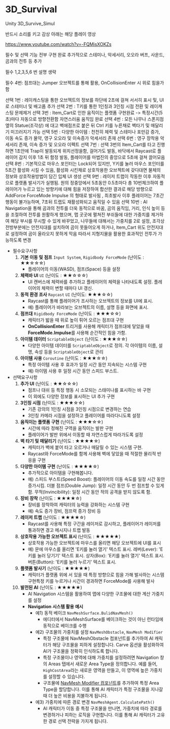 # 3D_Survival
Unity 3D_Survive_Simul

반드시 소리를 키고 감상
아래는 해당 플레이 영상


https://www.youtube.com/watch?v=-FQMisXOKZs

필수 및 선택 기능 전부 구현 완료
추가적으로 스테미나, 악세서리, 오오라 버프, 사운드, 곰과의 전투 등 추가

필수 1,2,3,5,6 번 설명 생략

필수 4번: 점프대는 Jumper 오브젝트를 통해 활용, OnCollisionEnter 시 위로 힘을가함

선택 1번 : 레이캐스팅을 통한 오브젝트의 정보를 하단에 2초에 걸쳐 서서히 표시 및, UI로 스테미너 및 배고픔 추가
선택 2번 : T키를 통한 1인칭과 3인칭 시점 전환 및 레이캐스팅 문제제거
선택 3번 : Item_Cart로 인한 움직이는 플랫폼 구현완료 -> 특정시간(5초)마다 자동으로 방향전환함 자연스러움 움직임 완료
선택 4번 : 모든 나무나 스폰지점옆의 Statue(조각상) 에 대고 벽에점프로 붙은 뒤 Ctrl 키를 누른채로 벽타기 및 매달리기 미끄러지기 가능
선택 5번 : 다양한 아이템 : 천천히 체력 및 스테미나 포만감 증가, 이동 속도 증가 물약, 영구 오오라 및 이속증가 악세서리 존재
선택 6번 : 영구 장착용 악세서리 존재, 이속 증가 및 오오라 이펙트
선택 7번 : 선택 3번의 Item_Cart를 타고 진행하면 1초안에 Trap이 발동되게 위치선정을함, 걸어가도 발동, 바닥에서 Raycast로 플레이어 감지 이후 1초 뒤 함정 발동, 플레이어를 마법진의 중앙으로 5초에 걸쳐 끌어모음
선택 8번 : 기본적으로 마우스 포인터는 Lock되어 있지만, Y키를 눌러 마우스 포인터를 5초간 활성화 시킬 수 있음, 활성화 시킨채로 상호작용한 오브젝트에 갖다대면 물체의 정보와 상호작용방법이 담긴 입체 UI 생성
선택 9번 : 레이저 트랩이 작동한 이후 자동적으로 플랫폼 발사기가 실행됨. 원의 정중앙에서 5초동안 0.5초마다 총 10번체크하여 플레이어가 누르고 있는 방향키에 대해 힘을 저장하여 합산한 결과로 해당 방향으로 AddForce ForceMode Impulse 의 형태로 발사됨 , 최초발사 이후 플레이어는 7초간 행동이 불가능하며, 7초뒤 트랩도 재활성화되고 움직일 수 있음
선택 10번 : AI Navigation을 통해 곰과의 전투를 더욱 동적으로 바꿈, 곰의 움직임, 거리, 인식 높이 등을 조절하여 전투를 원활하게 했으며, 맵 곳곳에 펼쳐진 부쉬들에 대한 가중치를 제거하여 해당 부시를 무시할 수 있게 바꾸었고, 나무들에 대해서는 가중치를 2로 설정, 조각상 전방부분에는 안전지대를 설치하여 곰이 못들어오게 하거나, Item_Cart 위도 안전지대로 설정하여 곰이 올라오지 못하게 막음 따라서 지형지물을 활용한
효과적인 전투가 가능하도록 변경


- 필수요구사항
    1. **기본 이동 및 점프** `Input System`, `Rigidbody ForceMode` (난이도 : ★★☆☆☆)
        - 플레이어의 이동(WASD), 점프(Space) 등을 설정
    2. **체력바 UI** `UI` (난이도 : ★★☆☆☆)
        - UI 캔버스에 체력바를 추가하고 플레이어의 체력을 나타내도록 설정. 플레이어의 체력이 변할 때마다 UI 갱신.
    3. **동적 환경 조사** `Raycast` `UI` (난이도: ★★★☆☆)
        - Raycast를 통해 플레이어가 조사하는 오브젝트의 정보를 UI에 표시.
        - 예) 플레이어가 바라보는 오브젝트의 이름, 설명 등을 화면에 표시.
    4. **점프대** `Rigidbody ForceMode` (난이도 : ★★★☆☆)
        - 캐릭터가 밟을 때 위로 높이 튀어 오르는 점프대 구현
        - **OnCollisionEnter** 트리거를 사용해 캐릭터가 점프대에 닿았을 때 **ForceMode.Impulse**를 사용해 순간적인 힘을 가함.
    5. **아이템 데이터** `ScriptableObject` (난이도 : ★★★☆☆)
        - 다양한 아이템 데이터를 `ScriptableObject`로 정의. 각 아이템의 이름, 설명, 속성 등을 `ScriptableObject`로 관리
    6. **아이템 사용** `Coroutine` (난이도 : ★★★☆☆)
        - 특정 아이템 사용 후 효과가 일정 시간 동안 지속되는 시스템 구현
        - 예) 아이템 사용 후 일정 시간 동안 스피드 부스트.
- 선택요구사항
    1. **추가 UI** (난이도 : ★★☆☆☆)
        - 점프나 대쉬 등 특정 행동 시 소모되는 스태미나를 표시하는 바 구현
        - 이 외에도 다양한 정보를 표시하는 UI 추가 구현
    2. **3인칭 시점** (난이도 : ★★★☆☆)
        - 기존 강의의 1인칭 시점을 3인칭 시점으로 변경하는 연습
        - 3인칭 카메라 시점을 설정하고 플레이어를 따라다니도록 설정
    3. **움직이는 플랫폼 구현** (난이도 : ★★★☆☆)
        - 시간에 따라 정해진 구역을 움직이는 발판 구현
        - 플레이어가 발판 위에서 이동할 때 자연스럽게 따라가도록 설정
    4. **벽 타기 및 매달리기** (난이도 : ★★★★☆)
        - 캐릭터가 벽에 붙어 타고 오르거나 매달릴 수 있는 시스템 구현.
        - Raycast와 ForceMode를 함께 사용해 벽에 닿았을 때 적절한 물리적 반응을 구현
    5. **다양한 아이템 구현** (난이도 : ★★★★☆)
        - 추가적으로 아이템을 구현해봅니다.
        - 예) 스피드 부스트(Speed Boost): 플레이어의 이동 속도를 일정 시간 동안 증가시킴.
        더블 점프(Double Jump): 일정 시간 동안 두 번 점프할 수 있게 함.
        무적(Invincibility): 일정 시간 동안 적의 공격을 받지 않도록 함.
    6. **장비 장착** (난이도 : ★★★★☆)
        - 장비를 장착하여 캐릭터의 능력을 강화하는 시스템 구현
        - 예) 속도 증가 장비, 점프력 증가 장비 등
    7. **레이저 트랩** (난이도 : ★★★★☆)
        - Raycast를 사용해 특정 구간을 레이저로 감시하고, 플레이어가 레이저를 통과하면 경고 메시지나 트랩 발동
    8. **상호작용 가능한 오브젝트 표시** (난이도 : ★★★★★)
        - 상호작용 가능한 오브젝트에 마우스를 올리면 해당 오브젝트에 UI를 표시
        - 예) 문에 마우스를 올리면 'E키를 눌러 열기' 텍스트 표시.
        레버(Lever): 'E키를 눌러 당기기' 텍스트 표시.
        상자(Box): 'E키를 눌러 열기' 텍스트 표시.
        버튼(Button): 'E키를 눌러 누르기' 텍스트 표시.
    9. **플랫폼 발사기** (난이도 : ★★★★★)
        - 캐릭터가 플랫폼 위에 서 있을 때 특정 방향으로 힘을 가해 발사하는 시스템 구현특정 키를 누르거나 시간이 경과하면 ForceMode를 사용해 발사
    10. **발전된 AI** (난이도 : ★★★★★)
        - AI Navigation 시스템을 활용하여 맵에 다양한 구조물에 대한 계산 가중치를 설정
        - **Navigation 시스템 활용 예시**
            - 예1) 동적 베이크 `NavMeshSurface.BulidNavMesh()`
                - 에디터에서 NavMeshSurface를 베이크하는 것이 아닌 런타임에 동적으로 베이크를 수행
            - 예2) 구조물의 가중치를 설정 `NavMeshObstacle`, `NavMesh Modifier`
                - 특정 구조물에 NavMeshObstacle 컴포넌트를 추가하여 AI 캐릭터가 해당 구조물을 피하게 설정합니다. Carve 옵션을 활성화하여 AI가 구조물을 정확히 인식하도록 합니다.
                - 특정 구조물이나 영역에 대해 가중치를 설정하려면 Navigation 창의 Areas 탭에서 새로운 Area Type을 정의합니다.
                예를 들어, `HighCostArea`라는 새로운 영역을 만들고, 이 영역에 높은 가중치를 설정할 수 있습니다.
                - 구조물에 [NavMesh Modifier 컴포넌트](https://docs.unity3d.com/kr/2020.3/Manual/class-NavMeshModifier.html)를 추가하여 특정 Area Type을 할당합니다. 이를 통해 AI 캐릭터가 특정 구조물을 지나갈 때 더 높은 비용을 지불하게 됩니다.
            - 예3) 가중치에 따른 경로 변경 `NavMeshAgent.CalculatePath()`
                - AI 캐릭터가 이동 중 특정 구조물을 만나면, 가중치에 따라 경로를 변경하거나 피하는 로직을 구현합니다. 이를 통해 AI 캐릭터가 고유한 경로 선택 전략을 가지게 됩니다.
